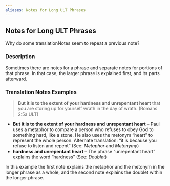 ```yaml
---
aliases: Notes for Long ULT Phrases
---
```


## Notes for Long ULT Phrases

Why do some translationNotes seem to repeat a previous note?

### Description

Sometimes there are notes for a phrase and separate notes for portions of that phrase. In that case, the larger phrase is explained first, and its parts afterward.

### Translation Notes Examples

> **But it is to the extent of your hardness and unrepentant heart** that you are storing up for yourself wrath in the day of wrath. (Romans 2:5a ULT)
>
>

* **But it is to the extent of your hardness and unrepentant heart** – Paul uses a metaphor to compare a person who refuses to obey God to something hard, like a stone. He also uses the metonym “heart” to represent the whole person. Alternate translation: “it is because you refuse to listen and repent” (See: *Metaphor* and *Metonymy*)
* **hardness and unrepentant heart** – The phrase “unrepentant heart” explains the word “hardness” (See: *Doublet*)

In this example the first note explains the metaphor and the metonym in the longer phrase as a whole, and the second note explains the doublet within the longer phrase.
